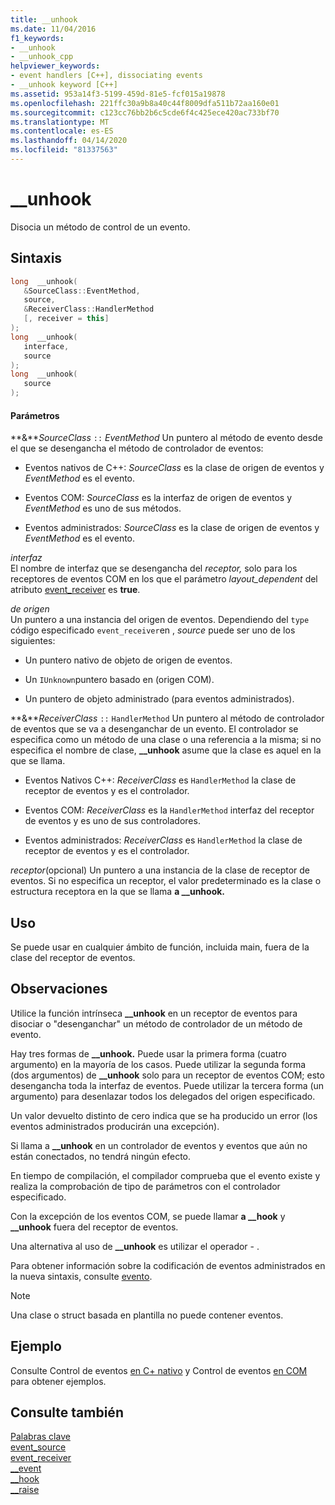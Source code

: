 ```yaml
---
title: __unhook
ms.date: 11/04/2016
f1_keywords:
- __unhook
- __unhook_cpp
helpviewer_keywords:
- event handlers [C++], dissociating events
- __unhook keyword [C++]
ms.assetid: 953a14f3-5199-459d-81e5-fcf015a19878
ms.openlocfilehash: 221ffc30a9b8a40c44f8009dfa511b72aa160e01
ms.sourcegitcommit: c123cc76bb2b6c5cde6f4c425ece420ac733bf70
ms.translationtype: MT
ms.contentlocale: es-ES
ms.lasthandoff: 04/14/2020
ms.locfileid: "81337563"
---
```

# <a name="__unhook"></a>__unhook

Disocia un método de control de un evento.

## <a name="syntax"></a>Sintaxis

```cpp
long  __unhook(
   &SourceClass::EventMethod,
   source,
   &ReceiverClass::HandlerMethod
   [, receiver = this]
);
long  __unhook(
   interface,
   source
);
long  __unhook(
   source
);
```

#### <a name="parameters"></a>Parámetros

**&***SourceClass* `::` *EventMethod* Un puntero al método de evento desde el que se desengancha el método de controlador de eventos:

- Eventos nativos de C++: *SourceClass* es la clase de origen de eventos y *EventMethod* es el evento.

- Eventos COM: *SourceClass* es la interfaz de origen de eventos y *EventMethod* es uno de sus métodos.

- Eventos administrados: *SourceClass* es la clase de origen de eventos y *EventMethod* es el evento.

*interfaz*<br/>
El nombre de interfaz que se desengancha del *receptor,* solo para los receptores de eventos COM en los que el parámetro *layout_dependent* del atributo [event_receiver](../windows/attributes/event-receiver.md) es **true**.

*de origen*<br/>
Un puntero a una instancia del origen de eventos. Dependiendo del `type` código especificado `event_receiver`en , *source* puede ser uno de los siguientes:

- Un puntero nativo de objeto de origen de eventos.

- Un `IUnknown`puntero basado en (origen COM).

- Un puntero de objeto administrado (para eventos administrados).

**&***ReceiverClass* `::` `HandlerMethod` Un puntero al método de controlador de eventos que se va a desenganchar de un evento. El controlador se especifica como un método de una clase o una referencia a la misma; si no especifica el nombre de clase, **__unhook** asume que la clase es aquel en la que se llama.

- Eventos Nativos C++: *ReceiverClass* es `HandlerMethod` la clase de receptor de eventos y es el controlador.

- Eventos COM: *ReceiverClass* es la `HandlerMethod` interfaz del receptor de eventos y es uno de sus controladores.

- Eventos administrados: *ReceiverClass* es `HandlerMethod` la clase de receptor de eventos y es el controlador.

*receptor*(opcional) Un puntero a una instancia de la clase de receptor de eventos. Si no especifica un receptor, el valor predeterminado es la clase o estructura receptora en la que se llama **a __unhook.**

## <a name="usage"></a>Uso

Se puede usar en cualquier ámbito de función, incluida main, fuera de la clase del receptor de eventos.

## <a name="remarks"></a>Observaciones

Utilice la función intrínseca **__unhook** en un receptor de eventos para disociar o "desenganchar" un método de controlador de un método de evento.

Hay tres formas de **__unhook.** Puede usar la primera forma (cuatro argumento) en la mayoría de los casos. Puede utilizar la segunda forma (dos argumentos) de **__unhook** solo para un receptor de eventos COM; esto desengancha toda la interfaz de eventos. Puede utilizar la tercera forma (un argumento) para desenlazar todos los delegados del origen especificado.

Un valor devuelto distinto de cero indica que se ha producido un error (los eventos administrados producirán una excepción).

Si llama a **__unhook** en un controlador de eventos y eventos que aún no están conectados, no tendrá ningún efecto.

En tiempo de compilación, el compilador comprueba que el evento existe y realiza la comprobación de tipo de parámetros con el controlador especificado.

Con la excepción de los eventos COM, se puede llamar **a __hook** y **__unhook** fuera del receptor de eventos.

Una alternativa al uso de **__unhook** es utilizar el operador - .

Para obtener información sobre la codificación de eventos administrados en la nueva sintaxis, consulte [evento](../extensions/event-cpp-component-extensions.md).

> [!NOTE]
> Una clase o struct basada en plantilla no puede contener eventos.

## <a name="example"></a>Ejemplo

Consulte Control de eventos [en C+ nativo](../cpp/event-handling-in-native-cpp.md) y Control de eventos [en COM](../cpp/event-handling-in-com.md) para obtener ejemplos.

## <a name="see-also"></a>Consulte también

[Palabras clave](../cpp/keywords-cpp.md)<br/>
[event_source](../windows/attributes/event-source.md)<br/>
[event_receiver](../windows/attributes/event-receiver.md)<br/>
[__event](../cpp/event.md)<br/>
[__hook](../cpp/hook.md)<br/>
[__raise](../cpp/raise.md)
